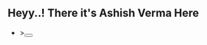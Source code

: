 <!DOCTYPE html>
<html lang="en">

<head>
    <meta charset="UTF-8">
    <meta http-equiv="X-UA-Compatible" content="IE=edge">
    <meta name="viewport" content="width=device-width, initial-scale=1.0">
<!--     <title>Profile</title> -->
</head>

<body>
    <h2>Heyy..! There it's Ashish Verma Here</h2>
    <ul>
        <li>><button class="btn btn-primary"></li>
    </ul>
</body>

</html>
